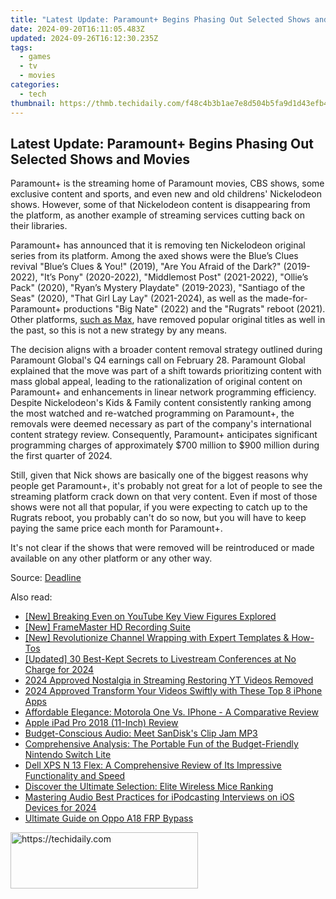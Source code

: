```yaml
---
title: "Latest Update: Paramount+ Begins Phasing Out Selected Shows and Movies"
date: 2024-09-20T16:11:05.483Z
updated: 2024-09-26T16:12:30.235Z
tags:
  - games
  - tv
  - movies
categories:
  - tech
thumbnail: https://thmb.techidaily.com/f48c4b3b1ae7e8d504b5fa9d1d43efb4b89cbd743a49407bfffb933b836abc89.png
---
```


## Latest Update: Paramount+ Begins Phasing Out Selected Shows and Movies

Paramount+ is the streaming home of Paramount movies, CBS shows, some exclusive content and sports, and even new and old childrens' Nickelodeon shows. However, some of that Nickelodeon content is disappearing from the platform, as another example of streaming services cutting back on their libraries.

 Paramount+ has announced that it is removing ten Nickelodeon original series from its platform. Among the axed shows were the Blue’s Clues revival "Blue’s Clues & You!" (2019), "Are You Afraid of the Dark?" (2019-2022), "It’s Pony" (2020-2022), "Middlemost Post" (2021-2022), "Ollie’s Pack" (2020), "Ryan’s Mystery Playdate" (2019-2023), "Santiago of the Seas" (2020), "That Girl Lay Lay" (2021-2024), as well as the made-for-Paramount+ productions "Big Nate" (2022) and the "Rugrats" reboot (2021). Other platforms, [such as Max](https://phone-solutions.techidaily.com/all-things-you-need-to-know-about-wipe-datafactory-reset-for-nokia-c22-drfone-by-drfone-reset-android-reset-android/), have removed popular original titles as well in the past, so this is not a new strategy by any means.

 The decision aligns with a broader content removal strategy outlined during Paramount Global's Q4 earnings call on February 28\. Paramount Global explained that the move was part of a shift towards prioritizing content with mass global appeal, leading to the rationalization of original content on Paramount+ and enhancements in linear network programming efficiency. Despite Nickelodeon's Kids & Family content consistently ranking among the most watched and re-watched programming on Paramount+, the removals were deemed necessary as part of the company's international content strategy review. Consequently, Paramount+ anticipates significant programming charges of approximately $700 million to $900 million during the first quarter of 2024.

 Still, given that Nick shows are basically one of the biggest reasons why people get Paramount+, it's probably not great for a lot of people to see the streaming platform crack down on that very content. Even if most of those shows were not all that popular, if you were expecting to catch up to the Rugrats reboot, you probably can't do so now, but you will have to keep paying the same price each month for Paramount+.

 It's not clear if the shows that were removed will be reintroduced or made available on any other platform or any other way.

 Source: [Deadline](https://deadline.com/2024/03/paramount-plus-removes-nickelodeon-titles-blues-clues-and-you-rugrats-1235871181/)

<ins class="adsbygoogle"
     style="display:block"
     data-ad-format="autorelaxed"
     data-ad-client="ca-pub-7571918770474297"
     data-ad-slot="1223367746"></ins>

<ins class="adsbygoogle"
     style="display:block"
     data-ad-client="ca-pub-7571918770474297"
     data-ad-slot="8358498916"
     data-ad-format="auto"
     data-full-width-responsive="true"></ins>

<span class="atpl-alsoreadstyle">Also read:</span>
<div><ul>
<li><a href="https://youtube-clips.techidaily.com/new-breaking-even-on-youtube-key-view-figures-explored/"><u>[New] Breaking Even on YouTube Key View Figures Explored</u></a></li>
<li><a href="https://desktop-recording.techidaily.com/new-framemaster-hd-recording-suite/"><u>[New] FrameMaster HD Recording Suite</u></a></li>
<li><a href="https://youtube-tips.techidaily.com/evolutionize-channel-wrapping-with-expert-templates-and-how-tos/"><u>[New] Revolutionize Channel Wrapping with Expert Templates & How-Tos</u></a></li>
<li><a href="https://video-screen-grab.techidaily.com/updated-30-best-kept-secrets-to-livestream-conferences-at-no-charge-for-2024/"><u>[Updated] 30 Best-Kept Secrets to Livestream Conferences at No Charge for 2024</u></a></li>
<li><a href="https://youtube-sure.techidaily.com/approved-nostalgia-in-streaming-restoring-yt-videos-removed/"><u>2024 Approved Nostalgia in Streaming Restoring YT Videos Removed</u></a></li>
<li><a href="https://some-skills.techidaily.com/2024-approved-transform-your-videos-swiftly-with-these-top-8-iphone-apps/"><u>2024 Approved Transform Your Videos Swiftly with These Top 8 iPhone Apps</u></a></li>
<li><a href="https://buynow-help.techidaily.com/affordable-elegance-motorola-one-vs-iphone-a-comparative-review/"><u>Affordable Elegance: Motorola One Vs. IPhone - A Comparative Review</u></a></li>
<li><a href="https://buynow-help.techidaily.com/apple-ipad-pro-2018-11-inch-review/"><u>Apple iPad Pro 2018 (11-Inch) Review</u></a></li>
<li><a href="https://buynow-help.techidaily.com/budget-conscious-audio-meet-sandisks-clip-jam-mp3/"><u>Budget-Conscious Audio: Meet SanDisk's Clip Jam MP3</u></a></li>
<li><a href="https://buynow-help.techidaily.com/comprehensive-analysis-the-portable-fun-of-the-budget-friendly-nintendo-switch-lite/"><u>Comprehensive Analysis: The Portable Fun of the Budget-Friendly Nintendo Switch Lite</u></a></li>
<li><a href="https://buynow-help.techidaily.com/dell-xps-n-13-flex-a-comprehensive-review-of-its-impressive-functionality-and-speed/"><u>Dell XPS N 13 Flex: A Comprehensive Review of Its Impressive Functionality and Speed</u></a></li>
<li><a href="https://buynow-help.techidaily.com/discover-the-ultimate-selection-elite-wireless-mice-ranking/"><u>Discover the Ultimate Selection: Elite Wireless Mice Ranking</u></a></li>
<li><a href="https://article-posts.techidaily.com/mastering-audio-best-practices-for-ipodcasting-interviews-on-ios-devices-for-2024/"><u>Mastering Audio Best Practices for iPodcasting Interviews on iOS Devices for 2024</u></a></li>
<li><a href="https://android-frp.techidaily.com/ultimate-guide-on-oppo-a18-frp-bypass-by-drfone-android/"><u>Ultimate Guide on Oppo A18 FRP Bypass</u></a></li>
</ul></div>

<!-- affiliate ads begin -->
<a href="https://aidotcom.pxf.io/c/5597632/2129042/19576" target="_top" id="2129042">
  <img src="//a.impactradius-go.com/display-ad/19576-2129042" border="0" alt="https://techidaily.com" width="300" height="90"/>
</a>
<img height="0" width="0" src="https://aidotcom.pxf.io/i/5597632/2129042/19576" style="position:absolute;visibility:hidden;" border="0" />
<!-- affiliate ads end -->

